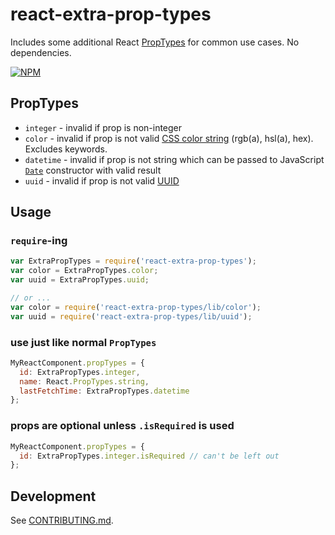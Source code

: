 # react-extra-prop-types

Includes some additional React [PropTypes](https://facebook.github.io/react/docs/typechecking-with-proptypes.html) for common use cases. No dependencies.

[![NPM](https://nodei.co/npm/react-extra-prop-types.png)](https://npmjs.org/package/react-extra-prop-types)

## PropTypes

* `integer` - invalid if prop is non-integer
* `color` - invalid if prop is not valid [CSS color string](https://developer.mozilla.org/en-US/docs/Web/CSS/color_value) (rgb(a), hsl(a), hex). Excludes keywords.
* `datetime` - invalid if prop is not string which can be passed to JavaScript [`Date`](https://developer.mozilla.org/en-US/docs/Web/JavaScript/Reference/Global_Objects/Date) constructor with valid result
* `uuid` - invalid if prop is not valid [UUID](https://en.wikipedia.org/wiki/Universally_unique_identifier)

## Usage

### `require`-ing

```javascript
var ExtraPropTypes = require('react-extra-prop-types');
var color = ExtraPropTypes.color;
var uuid = ExtraPropTypes.uuid;

// or ...
var color = require('react-extra-prop-types/lib/color');
var uuid = require('react-extra-prop-types/lib/uuid');
```

### use just like normal `PropTypes`

```javascript
MyReactComponent.propTypes = {
  id: ExtraPropTypes.integer,
  name: React.PropTypes.string,
  lastFetchTime: ExtraPropTypes.datetime
};
```

### props are optional unless `.isRequired` is used

```javascript
MyReactComponent.propTypes = {
  id: ExtraPropTypes.integer.isRequired // can't be left out
};
```

## Development

See [CONTRIBUTING.md](CONTRIBUTING.md).
